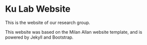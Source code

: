 # Ku Lab Website

This is the website of our research group.

This website was based on the Milan Allan website template, and is powered by Jekyll and Bootstrap.
